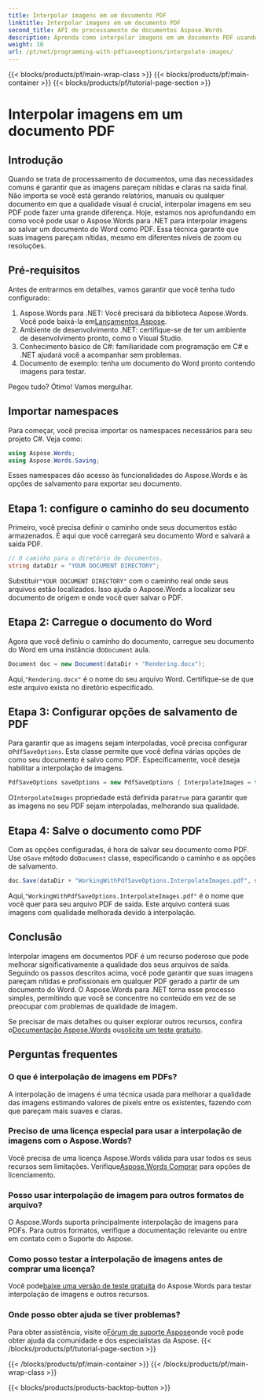 ```yaml
---
title: Interpolar imagens em um documento PDF
linktitle: Interpolar imagens em um documento PDF
second_title: API de processamento de documentos Aspose.Words
description: Aprenda como interpolar imagens em um documento PDF usando Aspose.Words para .NET com nosso guia passo a passo. Melhore a qualidade da imagem do seu PDF facilmente.
weight: 10
url: /pt/net/programming-with-pdfsaveoptions/interpolate-images/
---
```


{{< blocks/products/pf/main-wrap-class >}}
{{< blocks/products/pf/main-container >}}
{{< blocks/products/pf/tutorial-page-section >}}

# Interpolar imagens em um documento PDF

## Introdução

Quando se trata de processamento de documentos, uma das necessidades comuns é garantir que as imagens pareçam nítidas e claras na saída final. Não importa se você está gerando relatórios, manuais ou qualquer documento em que a qualidade visual é crucial, interpolar imagens em seu PDF pode fazer uma grande diferença. Hoje, estamos nos aprofundando em como você pode usar o Aspose.Words para .NET para interpolar imagens ao salvar um documento do Word como PDF. Essa técnica garante que suas imagens pareçam nítidas, mesmo em diferentes níveis de zoom ou resoluções.

## Pré-requisitos

Antes de entrarmos em detalhes, vamos garantir que você tenha tudo configurado:

1.  Aspose.Words para .NET: Você precisará da biblioteca Aspose.Words. Você pode baixá-la em[Lançamentos Aspose](https://releases.aspose.com/words/net/).
2. Ambiente de desenvolvimento .NET: certifique-se de ter um ambiente de desenvolvimento pronto, como o Visual Studio.
3. Conhecimento básico de C#: familiaridade com programação em C# e .NET ajudará você a acompanhar sem problemas.
4. Documento de exemplo: tenha um documento do Word pronto contendo imagens para testar.

Pegou tudo? Ótimo! Vamos mergulhar.

## Importar namespaces

Para começar, você precisa importar os namespaces necessários para seu projeto C#. Veja como:

```csharp
using Aspose.Words;
using Aspose.Words.Saving;
```

Esses namespaces dão acesso às funcionalidades do Aspose.Words e às opções de salvamento para exportar seu documento.

## Etapa 1: configure o caminho do seu documento

Primeiro, você precisa definir o caminho onde seus documentos estão armazenados. É aqui que você carregará seu documento Word e salvará a saída PDF.

```csharp
// O caminho para o diretório de documentos.
string dataDir = "YOUR DOCUMENT DIRECTORY";
```

 Substituir`"YOUR DOCUMENT DIRECTORY"` com o caminho real onde seus arquivos estão localizados. Isso ajuda o Aspose.Words a localizar seu documento de origem e onde você quer salvar o PDF.

## Etapa 2: Carregue o documento do Word

 Agora que você definiu o caminho do documento, carregue seu documento do Word em uma instância do`Document` aula.

```csharp
Document doc = new Document(dataDir + "Rendering.docx");
```

 Aqui,`"Rendering.docx"` é o nome do seu arquivo Word. Certifique-se de que este arquivo exista no diretório especificado.

## Etapa 3: Configurar opções de salvamento de PDF

Para garantir que as imagens sejam interpoladas, você precisa configurar o`PdfSaveOptions`. Esta classe permite que você defina várias opções de como seu documento é salvo como PDF. Especificamente, você deseja habilitar a interpolação de imagens.

```csharp
PdfSaveOptions saveOptions = new PdfSaveOptions { InterpolateImages = true };
```

 O`InterpolateImages` propriedade está definida para`true` para garantir que as imagens no seu PDF sejam interpoladas, melhorando sua qualidade.

## Etapa 4: Salve o documento como PDF

 Com as opções configuradas, é hora de salvar seu documento como PDF. Use o`Save` método do`Document` classe, especificando o caminho e as opções de salvamento.

```csharp
doc.Save(dataDir + "WorkingWithPdfSaveOptions.InterpolateImages.pdf", saveOptions);
```

 Aqui,`"WorkingWithPdfSaveOptions.InterpolateImages.pdf"` é o nome que você quer para seu arquivo PDF de saída. Este arquivo conterá suas imagens com qualidade melhorada devido à interpolação.

## Conclusão

Interpolar imagens em documentos PDF é um recurso poderoso que pode melhorar significativamente a qualidade dos seus arquivos de saída. Seguindo os passos descritos acima, você pode garantir que suas imagens pareçam nítidas e profissionais em qualquer PDF gerado a partir de um documento do Word. O Aspose.Words para .NET torna esse processo simples, permitindo que você se concentre no conteúdo em vez de se preocupar com problemas de qualidade de imagem.

Se precisar de mais detalhes ou quiser explorar outros recursos, confira o[Documentação Aspose.Words](https://reference.aspose.com/words/net/) ou[solicite um teste gratuito](https://releases.aspose.com/).

## Perguntas frequentes

### O que é interpolação de imagens em PDFs?

A interpolação de imagens é uma técnica usada para melhorar a qualidade das imagens estimando valores de pixels entre os existentes, fazendo com que pareçam mais suaves e claras.

### Preciso de uma licença especial para usar a interpolação de imagens com o Aspose.Words?

 Você precisa de uma licença Aspose.Words válida para usar todos os seus recursos sem limitações. Verifique[Aspose.Words Comprar](https://purchase.aspose.com/buy) para opções de licenciamento.

### Posso usar interpolação de imagem para outros formatos de arquivo?

O Aspose.Words suporta principalmente interpolação de imagens para PDFs. Para outros formatos, verifique a documentação relevante ou entre em contato com o Suporte do Aspose.

### Como posso testar a interpolação de imagens antes de comprar uma licença?

 Você pode[baixe uma versão de teste gratuita](https://releases.aspose.com/) do Aspose.Words para testar interpolação de imagens e outros recursos.

### Onde posso obter ajuda se tiver problemas?

 Para obter assistência, visite o[Fórum de suporte Aspose](https://forum.aspose.com/c/words/8)onde você pode obter ajuda da comunidade e dos especialistas da Aspose.
{{< /blocks/products/pf/tutorial-page-section >}}

{{< /blocks/products/pf/main-container >}}
{{< /blocks/products/pf/main-wrap-class >}}

{{< blocks/products/products-backtop-button >}}
